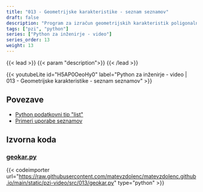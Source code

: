 ```yaml
---
title: "013 - Geometrijske karakteristike - seznam seznamov"
draft: false
description: "Program za izračun geometrijskih karakteristik poligonalnih prerezov. Uporaba matrike oz. seznam seznamov za shranjevanje podatkov."
tags: ["pzi", "python"]
series: ["Python za inženirje - video"]
series_order: 13
weight: 13
---
```


{{< lead >}}
{{< param "description">}}
{{< /lead >}}

{{< youtubeLite id="H5AP0OeoHy0" label="Python za inženirje - video | 013 - Geometrijske karakteristike - seznam seznamov" >}}

## Povezave
- [Python podatkovni tip "list"](https://docs.python.org/3/library/stdtypes.html?highlight=list#list) 
- [Primeri uporabe seznamov](https://docs.python.org/3/tutorial/introduction.html#lists)

## Izvorna koda

### [geokar.py](https://raw.githubusercontent.com/matevzdolenc/matevzdolenc.github.io/main/static/pzi-video/src/013/geokar.py)

{{< codeimporter url="https://raw.githubusercontent.com/matevzdolenc/matevzdolenc.github.io/main/static/pzi-video/src/013/geokar.py" type="python" >}}


